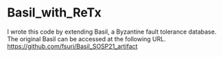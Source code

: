 # Basil_with_ReTx

I wrote this code by extending Basil, a Byzantine fault tolerance database.
The original Basil can be accessed at the following URL.
https://github.com/fsuri/Basil_SOSP21_artifact
